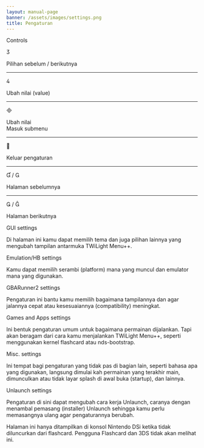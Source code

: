 ```yaml
---
layout: manual-page
banner: /assets/images/settings.png
title: Pengaturan
---
```


<div id="conrols" class="section-title">Controls</div>
<div class="section-body">
    <div class="button-action-group">
        <p class="button-action button">&#xE07D;</p>
        <p class="button-action-text">Pilihan sebelum / berikutnya</p>
    </div>
    <hr>
    <div class="button-action-group">
        <p class="button-action button">&#xE07E;</p>
        <p class="button-action-text">Ubah nilai (value)</p>
    </div>
    <hr>
    <div class="button-action-group">
        <p class="button-action button">&#xE000;</p>
        <p class="button-action-text">Ubah nilai<br>Masuk submenu</p>
    </div>
    <hr>
    <div class="button-action-group">
        <p class="button-action button">&#xE001;</p>
        <p class="button-action-text">Keluar pengaturan</p>
    </div>
    <hr>
    <div class="button-action-group">
        <p class="button-action button">&#xE004; / &#xE002;</p>
        <p class="button-action-text">Halaman sebelumnya</p>
    </div>
    <hr>
    <div class="button-action-group">
        <p class="button-action button">&#xE003; / &#xE005;</p>
        <p class="button-action-text">Halaman berikutnya</p>
    </div>
</div>

<div id="gui-settings" class="section-title">GUI settings</div>
<div class="section-body">
    <p>Di halaman ini kamu dapat memilih tema dan juga pilihan lainnya yang mengubah tampilan antarmuka TWiLight Menu++.</p>
</div>

<div id="emulation-hb-settings" class="section-title">Emulation/HB settings</div>
<div class="section-body">
    <p>Kamu dapat memilih serambi (platform) mana yang muncul dan emulator mana yang digunakan.</p>
</div>

<div id="gbarunner2-settings" class="section-title">GBARunner2 settings</div>
<div class="section-body">
    <p>Pengaturan ini bantu kamu memilih bagaimana tampilannya dan agar jalannya cepat atau kesesuaiannya (compatibility) meningkat.</p>
</div>

<div id="games-and-apps-settings" class="section-title">Games and Apps settings</div>
<div class="section-body">
    <p>Ini bentuk pengaturan umum untuk bagaimana permainan dijalankan. Tapi akan beragam dari cara kamu menjalankan TWiLight Menu++, seperti menggunakan kernel flashcard atau nds-bootstrap.</p>
</div>

<div id="misc-settings" class="section-title">Misc. settings</div>
<div class="section-body">
    <p>Ini tempat bagi pengaturan yang tidak pas di bagian lain, seperti bahasa apa yang digunakan, langsung dimulai kah permainan yang terakhir main, dimunculkan atau tidak layar splash di awal buka (startup), dan lainnya.</p>
</div>

<div id="unlaunch-settings" class="section-title">Unlaunch settings</div>
<div class="section-body">
    <p>Pengaturan di sini dapat mengubah cara kerja Unlaunch, caranya dengan menambal pemasang (installer) Unlaunch sehingga kamu perlu memasangnya ulang agar pengaturannya berubah.</p>
    <p>Halaman ini hanya ditampilkan di konsol Nintendo DSi ketika tidak diluncurkan dari flashcard. Pengguna Flashcard dan 3DS tidak akan melihat ini.</p>
</div>
